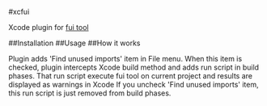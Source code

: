 #xcfui

Xcode plugin for [fui tool](https://github.com/dblock/fui)

##Installation
##Usage
##How it works

Plugin adds 'Find unused imports' item in File menu. When this item is checked, plugin intercepts Xcode build method and adds run script in build phases.
That run script execute fui tool on current project and results are displayed as warnings in Xcode
If you uncheck 'Find unused imports' item, this run script is just removed from build phases. 